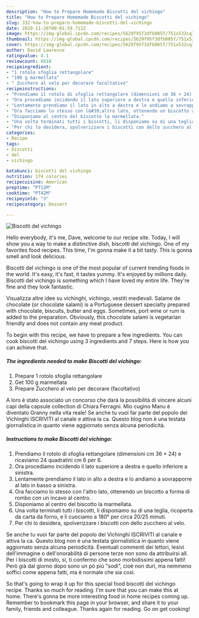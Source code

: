 ```yaml
---
description: "How to Prepare Homemade Biscotti del vichingo"
title: "How to Prepare Homemade Biscotti del vichingo"
slug: 332-how-to-prepare-homemade-biscotti-del-vichingo
date: 2020-11-26T00:01:59.712Z
image: https://img-global.cpcdn.com/recipes/5629f95f3dfb085f/751x532cq70/biscotti-del-vichingo-recipe-main-photo.jpg
thumbnail: https://img-global.cpcdn.com/recipes/5629f95f3dfb085f/751x532cq70/biscotti-del-vichingo-recipe-main-photo.jpg
cover: https://img-global.cpcdn.com/recipes/5629f95f3dfb085f/751x532cq70/biscotti-del-vichingo-recipe-main-photo.jpg
author: David Lawrence
ratingvalue: 4.1
reviewcount: 6618
recipeingredient:
- "1 rotolo sfoglia rettangolare"
- "100 g marmellata"
- " Zucchero al velo per decorare facoltativo"
recipeinstructions:
- "Prendiamo il rotolo di sfoglia rettangolare (dimensioni cm 36 × 24) e ricaviamo 24 quadratini cm 6 per 6."
- "Ora procediamo incidendo il lato superiore a destra e quello inferiore a sinistra."
- "Lentamente prendiamo il lato in alto a destra e lo andiamo a sovrapporre al lato in basso a sinistra."
- "Ora facciamo lo stesso con l&#39;altro lato, ottenendo un biscotto a forma di rombo con un incavo al centro."
- "Disponiamo al centro del biscotto la marmellata."
- "Una volta terminati tutti i biscotti, li disponiamo su di una teglia, ricoperta da carta da forno, e li cuociamo a 180° per circa 20/25 minuti."
- "Per chi lo desidera, spolverizzare i biscotti con dello zucchero al velo."
categories:
- Recipe
tags:
- biscotti
- del
- vichingo

katakunci: biscotti del vichingo 
nutrition: 174 calories
recipecuisine: American
preptime: "PT12M"
cooktime: "PT42M"
recipeyield: "3"
recipecategory: Dessert

---
```



![Biscotti del vichingo](https://img-global.cpcdn.com/recipes/5629f95f3dfb085f/751x532cq70/biscotti-del-vichingo-recipe-main-photo.jpg)

Hello everybody, it's me, Dave, welcome to our recipe site. Today, I will show you a way to make a distinctive dish, biscotti del vichingo. One of my favorites food recipes. This time, I'm gonna make it a bit tasty. This is gonna smell and look delicious.

Biscotti del vichingo is one of the most popular of current trending foods in the world. It's easy, it's fast, it tastes yummy. It's enjoyed by millions daily. Biscotti del vichingo is something which I have loved my entire life. They're fine and they look fantastic.

Visualizza altre idee su vichinghi, vichingo, vestiti medievali. Salame de chocolate (or chocolate salami) is a Portuguese dessert specialty prepared with chocolate, biscuits, butter and eggs. Sometimes, port wine or rum is added to the preparation. Obviously, this chocolate salami is vegetarian friendly and does not contain any meat product.


To begin with this recipe, we have to prepare a few ingredients. You can cook biscotti del vichingo using 3 ingredients and 7 steps. Here is how you can achieve that.

<!--inarticleads1-->

##### The ingredients needed to make Biscotti del vichingo:

1. Prepare 1 rotolo sfoglia rettangolare
1. Get 100 g marmellata
1. Prepare  Zucchero al velo per decorare (facoltativo)


A loro è stato associato un concorso che darà la possibilità di vincere alcuni capi della capsule collection di Chiara Ferragni. Mio cugino Manu è diventato Granny nella vita reale! Se anche tu vuoi far parte del popolo dei Vichinghi ISCRIVITI al canale e attiva la ca. Questo blog non è una testata giornalistica in quanto viene aggiornato senza alcuna periodicità. 

<!--inarticleads2-->

##### Instructions to make Biscotti del vichingo:

1. Prendiamo il rotolo di sfoglia rettangolare (dimensioni cm 36 × 24) e ricaviamo 24 quadratini cm 6 per 6.
1. Ora procediamo incidendo il lato superiore a destra e quello inferiore a sinistra.
1. Lentamente prendiamo il lato in alto a destra e lo andiamo a sovrapporre al lato in basso a sinistra.
1. Ora facciamo lo stesso con l&#39;altro lato, ottenendo un biscotto a forma di rombo con un incavo al centro.
1. Disponiamo al centro del biscotto la marmellata.
1. Una volta terminati tutti i biscotti, li disponiamo su di una teglia, ricoperta da carta da forno, e li cuociamo a 180° per circa 20/25 minuti.
1. Per chi lo desidera, spolverizzare i biscotti con dello zucchero al velo.


Se anche tu vuoi far parte del popolo dei Vichinghi ISCRIVITI al canale e attiva la ca. Questo blog non è una testata giornalistica in quanto viene aggiornato senza alcuna periodicità. Eventuali commenti dei lettori, lesivi dell&#39;immagine o dell&#39;onorabilità di persone terze non sono da attribuirsi all. Per i biscotti di mosto, sì, ti confermo che sono morbidissimi appena fatti! Però già dal giorno dopo sono un pò più &#34;sodi&#34;, cioè non duri, ma nemmeno soffici come appena fatti, ma è normale che sia così. 

So that's going to wrap it up for this special food biscotti del vichingo recipe. Thanks so much for reading. I'm sure that you can make this at home. There's gonna be more interesting food in home recipes coming up. Remember to bookmark this page in your browser, and share it to your family, friends and colleague. Thanks again for reading. Go on get cooking!
